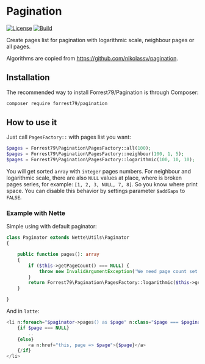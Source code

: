 # Pagination

[![License](https://img.shields.io/badge/License-BSD%203--Clause-blue.svg)](https://github.com/forrest79/Pagination/blob/master/license.md)
[![Build](https://github.com/forrest79/Pagination/actions/workflows/build.yml/badge.svg?branch=master)](https://github.com/forrest79/Pagination/actions/workflows/build.yml)

Create pages list for pagination with logarithmic scale, neighbour pages or all pages.

Algorithms are copied from https://github.com/nikolassv/pagination.


## Installation

The recommended way to install Forrest79/Pagination is through Composer:

```sh
composer require forrest79/pagination
```


## How to use it

Just call `PagesFactory::` with pages list you want:

```php
$pages = Forrest79\Pagination\PagesFactory::all(100);
$pages = Forrest79\Pagination\PagesFactory::neighbour(100, 1, 5);
$pages = Forrest79\Pagination\PagesFactory::logarithmic(100, 10, 10);
```

You will get sorted `array` with `integer` pages numbers. For neighbour and logarithmic scale, there are also `NULL` values at place, where is broken pages series, for example: `[1, 2, 3, NULL, 7, 8]`. So you know where print space. You can disable this behavior by settings parameter `$addGaps` to `FALSE`. 

### Example with Nette

Simple using with default paginator:

```php
class Paginator extends Nette\Utils\Paginator
{

	public function pages(): array
	{
		if ($this->getPageCount() === NULL) {
			throw new InvalidArgumentException('We need page count set to generate pages list');
		}
		return Forrest79\Pagination\PagesFactory::logarithmic($this->getPageCount(), $this->getPage(), 10);
	}

}
```

And in `latte`:

```php
<li n:foreach="$paginator->pages() as $page" n:class="$page === $paginator->getPage() ? active, $page === NULL ? disabled">
	{if $page === NULL}
		..
	{else}
		<a n:href="this, page => $page">{$page}</a>
	{/if}
</li>
```
